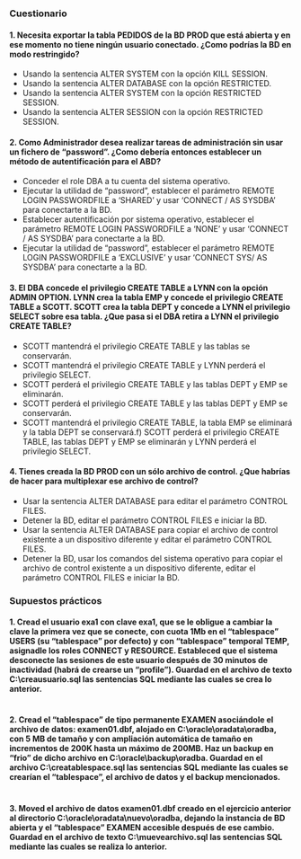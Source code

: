 ### Cuestionario
#### 1. Necesita exportar la tabla PEDIDOS de la BD PROD que está abierta y en ese momento no tiene ningún usuario conectado. ¿Como podrı́as la BD en modo restringido?
 - Usando la sentencia ALTER SYSTEM con la opción KILL SESSION.
 - Usando la sentencia ALTER DATABASE con la opción RESTRICTED.
 - Usando la sentencia ALTER SYSTEM con la opción RESTRICTED SESSION.
 - Usando la sentencia ALTER SESSION con la opción RESTRICTED SESSION.

#### 2. Como Administrador desea realizar tareas de administración sin usar un fichero de “password”. ¿Como deberı́a entonces establecer un método de autentificación para el ABD?
 - Conceder el role DBA a tu cuenta del sistema operativo.
 - Ejecutar la utilidad de “password”, establecer el parámetro REMOTE LOGIN PASSWORDFILE a ‘SHARED’ y usar ‘CONNECT / AS SYSDBA’ para conectarte a la BD.
 - Establecer autentificación por sistema operativo, establecer el parámetro REMOTE LOGIN PASSWORDFILE a ‘NONE’ y usar ‘CONNECT / AS SYSDBA’ para conectarte a la BD.
 - Ejecutar la utilidad de “password”, establecer el parámetro REMOTE LOGIN PASSWORDFILE a ‘EXCLUSIVE’ y usar ‘CONNECT SYS/<password> AS SYSDBA’ para conectarte a la BD.

#### 3. El DBA concede el privilegio CREATE TABLE a LYNN con la opción ADMIN OPTION. LYNN crea la tabla EMP y concede el privilegio CREATE TABLE a SCOTT. SCOTT crea la tabla DEPT y concede a LYNN el privilegio SELECT sobre esa tabla. ¿Que pasa si el DBA retira a LYNN el privilegio CREATE TABLE?
 - SCOTT mantendrá el privilegio CREATE TABLE y las tablas se conservarán.
 - SCOTT mantendrá el privilegio CREATE TABLE y LYNN perderá el privilegio SELECT.
 - SCOTT perderá el privilegio CREATE TABLE y las tablas DEPT y EMP se eliminarán.
 - SCOTT perderá el privilegio CREATE TABLE y las tablas DEPT y EMP se conservarán.
 - SCOTT mantendrá el privilegio CREATE TABLE, la tabla EMP se eliminará y la tabla DEPT se conservará.f) SCOTT perderá el privilegio CREATE TABLE, las tablas DEPT y EMP se eliminarán y LYNN perderá el privilegio SELECT.

#### 4. Tienes creada la BD PROD con un sólo archivo de control. ¿Que habrı́as de hacer para multiplexar ese archivo de control?
 - Usar la sentencia ALTER DATABASE para editar el parámetro CONTROL FILES.
 - Detener la BD, editar el parámetro CONTROL FILES e iniciar la BD.
 - Usar la sentencia ALTER DATABASE para copiar el archivo de control existente a un dispositivo diferente y editar el parámetro CONTROL FILES.
 - Detener la BD, usar los comandos del sistema operativo para copiar el archivo de control existente a un dispositivo diferente, editar el parámetro CONTROL FILES e iniciar la BD.

### Supuestos prácticos
#### 1. Cread el usuario exa1 con clave exa1, que se le obligue a cambiar la clave la primera vez que se conecte, con cuota 1Mb en el “tablespace” USERS (su “tablespace” por defecto) y con “tablespace” temporal TEMP, asignadle los roles CONNECT y RESOURCE. Estableced que el sistema desconecte las sesiones de este usuario después de 30 minutos de inactividad (habrá de crearse un “profile”). Guardad en el archivo de texto C:\creausuario.sql las sentencias SQL mediante las cuales se crea lo anterior.
```sql

```

#### 2. Cread el “tablespace” de tipo permanente EXAMEN asociándole el archivo de datos: examen01.dbf, alojado en C:\oracle\oradata\oradba, con 5 MB de tamaño y con ampliación automática de tamaño en incrementos de 200K hasta un máximo de 200MB. Haz un backup en “frio” de dicho archivo en C:\oracle\backup\oradba. Guardad en el archivo C:\creatablespace.sql las sentencias SQL mediante las cuales se crearı́an el “tablespace”, el archivo de datos y el backup mencionados.
```sql

```

#### 3. Moved el archivo de datos examen01.dbf creado en el ejercicio anterior al directorio C:\oracle\oradata\nuevo\oradba, dejando la instancia de BD abierta y el “tablespace” EXAMEN accesible después de ese cambio. Guardad en el archivo de texto C:\muevearchivo.sql las sentencias SQL mediante las cuales se realiza lo anterior.
```sql

```